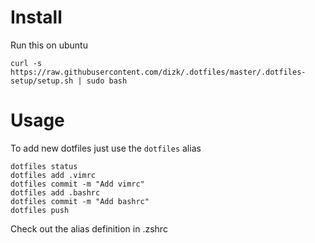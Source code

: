 # Install

Run this on ubuntu

```
curl -s https://raw.githubusercontent.com/dizk/.dotfiles/master/.dotfiles-setup/setup.sh | sudo bash
```


# Usage

To add new dotfiles just use the `dotfiles` alias 

```
dotfiles status
dotfiles add .vimrc
dotfiles commit -m "Add vimrc"
dotfiles add .bashrc
dotfiles commit -m "Add bashrc"
dotfiles push
```


Check out the alias definition in .zshrc
